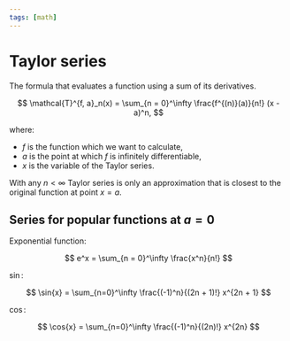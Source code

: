 ```yaml
---
tags: [math]
---
```

# Taylor series

The formula that evaluates a function using a sum of its derivatives.

$$
\mathcal{T}^{f, a}_n(x) =
    \sum_{n = 0}^\infty \frac{f^{(n)}(a)}{n!} (x - a)^n,
$$

where:

- $f$ is the function which we want to calculate,
- $a$ is the point at which $f$ is infinitely differentiable,
- $x$ is the variable of the Taylor series.

With any $n < \infty$ Taylor series is only an approximation that is closest
to the original function at point $x = a$.

## Series for popular functions at $a = 0$

Exponential function:

$$
e^x = \sum_{n = 0}^\infty \frac{x^n}{n!}
$$

$\sin$:

$$
\sin{x} = \sum_{n=0}^\infty \frac{(-1)^n}{(2n + 1)!} x^{2n + 1}
$$


$\cos$:

$$
\cos{x} = \sum_{n=0}^\infty \frac{(-1)^n}{(2n)!} x^{2n}
$$
